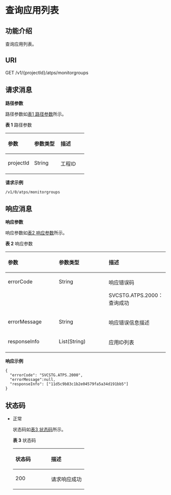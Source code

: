 # 查询应用列表<a name="apm_04_0017"></a>

## 功能介绍<a name="zh-cn_topic_0173693073_seb0cfaf523714c988daff35d658a53d3"></a>

查询应用列表。

## URI<a name="zh-cn_topic_0173693073_s8982e8290049420eaf079b297b870604"></a>

GET /v1/\{projectId\}/atps/monitorgroups

## 请求消息<a name="zh-cn_topic_0173693073_scec9452740fa403fb4e05e5bdc12be31"></a>

**路径参数**

路径参数如[表1 路径参数](#zh-cn_topic_0173693073_table829317653318)所示。

**表 1**  路径参数

<a name="zh-cn_topic_0173693073_table829317653318"></a>
<table><thead align="left"><tr id="zh-cn_topic_0173693073_row122933673312"><th class="cellrowborder" valign="top" width="33.33333333333333%" id="mcps1.2.4.1.1"><p id="zh-cn_topic_0173693073_p1460464818331"><a name="zh-cn_topic_0173693073_p1460464818331"></a><a name="zh-cn_topic_0173693073_p1460464818331"></a>参数</p>
</th>
<th class="cellrowborder" valign="top" width="33.33333333333333%" id="mcps1.2.4.1.2"><p id="zh-cn_topic_0173693073_p106041048163319"><a name="zh-cn_topic_0173693073_p106041048163319"></a><a name="zh-cn_topic_0173693073_p106041048163319"></a>参数类型</p>
</th>
<th class="cellrowborder" valign="top" width="33.33333333333333%" id="mcps1.2.4.1.3"><p id="zh-cn_topic_0173693073_p1560420486336"><a name="zh-cn_topic_0173693073_p1560420486336"></a><a name="zh-cn_topic_0173693073_p1560420486336"></a>描述</p>
</th>
</tr>
</thead>
<tbody><tr id="zh-cn_topic_0173693073_row029316193316"><td class="cellrowborder" valign="top" width="33.33333333333333%" headers="mcps1.2.4.1.1 "><p id="zh-cn_topic_0173693073_p14604748183317"><a name="zh-cn_topic_0173693073_p14604748183317"></a><a name="zh-cn_topic_0173693073_p14604748183317"></a>projectId</p>
</td>
<td class="cellrowborder" valign="top" width="33.33333333333333%" headers="mcps1.2.4.1.2 "><p id="zh-cn_topic_0173693073_p76046483339"><a name="zh-cn_topic_0173693073_p76046483339"></a><a name="zh-cn_topic_0173693073_p76046483339"></a>String</p>
</td>
<td class="cellrowborder" valign="top" width="33.33333333333333%" headers="mcps1.2.4.1.3 "><p id="zh-cn_topic_0173693073_p1860494817337"><a name="zh-cn_topic_0173693073_p1860494817337"></a><a name="zh-cn_topic_0173693073_p1860494817337"></a>工程ID</p>
</td>
</tr>
</tbody>
</table>

**请求示例**

```
/v1/0/atps/monitorgroups
```

## 响应消息<a name="zh-cn_topic_0173693073_s2d9d9b06eac64fa2a2c4ec0fc9b2b9f3"></a>

**响应参数**

响应参数如[表2 响应参数](#zh-cn_topic_0173693073_table1419565921920)所示。

**表 2**  响应参数

<a name="zh-cn_topic_0173693073_table1419565921920"></a>
<table><thead align="left"><tr id="zh-cn_topic_0173693073_row6195359101915"><th class="cellrowborder" valign="top" width="33.33333333333333%" id="mcps1.2.4.1.1"><p id="zh-cn_topic_0173693073_p9368151882010"><a name="zh-cn_topic_0173693073_p9368151882010"></a><a name="zh-cn_topic_0173693073_p9368151882010"></a>参数</p>
</th>
<th class="cellrowborder" valign="top" width="33.33333333333333%" id="mcps1.2.4.1.2"><p id="zh-cn_topic_0173693073_p1736811818207"><a name="zh-cn_topic_0173693073_p1736811818207"></a><a name="zh-cn_topic_0173693073_p1736811818207"></a>参数类型</p>
</th>
<th class="cellrowborder" valign="top" width="33.33333333333333%" id="mcps1.2.4.1.3"><p id="zh-cn_topic_0173693073_p2368018142011"><a name="zh-cn_topic_0173693073_p2368018142011"></a><a name="zh-cn_topic_0173693073_p2368018142011"></a>描述</p>
</th>
</tr>
</thead>
<tbody><tr id="zh-cn_topic_0173693073_row10195175951911"><td class="cellrowborder" valign="top" width="33.33333333333333%" headers="mcps1.2.4.1.1 "><p id="zh-cn_topic_0173693073_p15368121816208"><a name="zh-cn_topic_0173693073_p15368121816208"></a><a name="zh-cn_topic_0173693073_p15368121816208"></a>errorCode</p>
</td>
<td class="cellrowborder" valign="top" width="33.33333333333333%" headers="mcps1.2.4.1.2 "><p id="zh-cn_topic_0173693073_p936881882012"><a name="zh-cn_topic_0173693073_p936881882012"></a><a name="zh-cn_topic_0173693073_p936881882012"></a>String</p>
</td>
<td class="cellrowborder" valign="top" width="33.33333333333333%" headers="mcps1.2.4.1.3 "><p id="zh-cn_topic_0173693073_p936861816206"><a name="zh-cn_topic_0173693073_p936861816206"></a><a name="zh-cn_topic_0173693073_p936861816206"></a>响应错误码</p>
<p id="zh-cn_topic_0173693073_p12368101811207"><a name="zh-cn_topic_0173693073_p12368101811207"></a><a name="zh-cn_topic_0173693073_p12368101811207"></a>SVCSTG.ATPS.2000：查询成功</p>
</td>
</tr>
<tr id="zh-cn_topic_0173693073_row1019535917190"><td class="cellrowborder" valign="top" width="33.33333333333333%" headers="mcps1.2.4.1.1 "><p id="zh-cn_topic_0173693073_p9368181819208"><a name="zh-cn_topic_0173693073_p9368181819208"></a><a name="zh-cn_topic_0173693073_p9368181819208"></a>errorMessage</p>
</td>
<td class="cellrowborder" valign="top" width="33.33333333333333%" headers="mcps1.2.4.1.2 "><p id="zh-cn_topic_0173693073_p20368111892013"><a name="zh-cn_topic_0173693073_p20368111892013"></a><a name="zh-cn_topic_0173693073_p20368111892013"></a>String</p>
</td>
<td class="cellrowborder" valign="top" width="33.33333333333333%" headers="mcps1.2.4.1.3 "><p id="zh-cn_topic_0173693073_p9368818102012"><a name="zh-cn_topic_0173693073_p9368818102012"></a><a name="zh-cn_topic_0173693073_p9368818102012"></a>响应错误信息描述</p>
</td>
</tr>
<tr id="zh-cn_topic_0173693073_row319525961918"><td class="cellrowborder" valign="top" width="33.33333333333333%" headers="mcps1.2.4.1.1 "><p id="zh-cn_topic_0173693073_p6368818122012"><a name="zh-cn_topic_0173693073_p6368818122012"></a><a name="zh-cn_topic_0173693073_p6368818122012"></a>responseInfo</p>
</td>
<td class="cellrowborder" valign="top" width="33.33333333333333%" headers="mcps1.2.4.1.2 "><p id="zh-cn_topic_0173693073_p12368718202014"><a name="zh-cn_topic_0173693073_p12368718202014"></a><a name="zh-cn_topic_0173693073_p12368718202014"></a>List(String)</p>
</td>
<td class="cellrowborder" valign="top" width="33.33333333333333%" headers="mcps1.2.4.1.3 "><p id="zh-cn_topic_0173693073_p19368418182017"><a name="zh-cn_topic_0173693073_p19368418182017"></a><a name="zh-cn_topic_0173693073_p19368418182017"></a>应用ID列表</p>
</td>
</tr>
</tbody>
</table>

**响应示例**

```
{
  "errorCode": "SVCSTG.ATPS.2000",
  "errorMessage":null,
  "responseInfo": ["11d5c9b83c1b2e04579fa5a34d191bb5"]
}
```

## 状态码<a name="zh-cn_topic_0173693073_sf49071b34233455bad3949512b76101a"></a>

-   正常

    状态码如[表3 状态码](#zh-cn_topic_0173693073_taa13261d38f54704aae8e3ce6662d460)所示。    

    **表 3**  状态码

    <a name="zh-cn_topic_0173693073_taa13261d38f54704aae8e3ce6662d460"></a>
    <table><thead align="left"><tr id="zh-cn_topic_0173693073_zh-cn_topic_0082840620_row2481233171"><th class="cellrowborder" valign="top" width="50%" id="mcps1.2.3.1.1"><p id="zh-cn_topic_0173693073_aa0ee3d2415b7423aabfb098334a38719"><a name="zh-cn_topic_0173693073_aa0ee3d2415b7423aabfb098334a38719"></a><a name="zh-cn_topic_0173693073_aa0ee3d2415b7423aabfb098334a38719"></a>状态码</p>
    </th>
    <th class="cellrowborder" valign="top" width="50%" id="mcps1.2.3.1.2"><p id="zh-cn_topic_0173693073_zh-cn_topic_0082840620_p114811838179"><a name="zh-cn_topic_0173693073_zh-cn_topic_0082840620_p114811838179"></a><a name="zh-cn_topic_0173693073_zh-cn_topic_0082840620_p114811838179"></a>描述</p>
    </th>
    </tr>
    </thead>
    <tbody><tr id="zh-cn_topic_0173693073_r6181307eef9d48feb9781d81f66ade58"><td class="cellrowborder" valign="top" width="50%" headers="mcps1.2.3.1.1 "><p id="zh-cn_topic_0173693073_a9ddf79271d674c4596d8ec96ae783543"><a name="zh-cn_topic_0173693073_a9ddf79271d674c4596d8ec96ae783543"></a><a name="zh-cn_topic_0173693073_a9ddf79271d674c4596d8ec96ae783543"></a>200</p>
    </td>
    <td class="cellrowborder" valign="top" width="50%" headers="mcps1.2.3.1.2 "><p id="zh-cn_topic_0173693073_zh-cn_topic_0082840620_p5481531171"><a name="zh-cn_topic_0173693073_zh-cn_topic_0082840620_p5481531171"></a><a name="zh-cn_topic_0173693073_zh-cn_topic_0082840620_p5481531171"></a>请求响应成功</p>
    </td>
    </tr>
    </tbody>
    </table>


